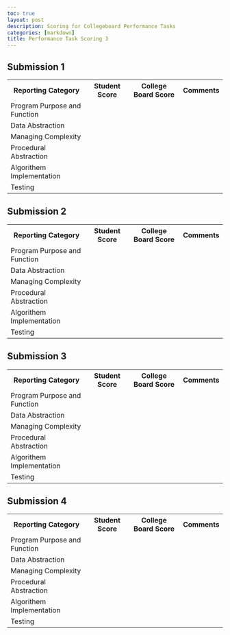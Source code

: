 ```yaml
---
toc: true
layout: post
description: Scoring for Collegeboard Performance Tasks
categories: [markdown]
title: Performance Task Scoring 3
---
```


<h2>Submission 1</h2>
<table>
  <tr>
    <th>Reporting Category</th>
    <th>Student Score</th>
    <th>College Board Score</th>
    <th>Comments</th>
  </tr>
  <tr>
    <td>Program Purpose and Function</td>
    <td></td>
    <td></td>
    <td></td>
  </tr>
  <tr>
    <td>Data Abstraction</td>
    <td></td>
    <td></td>
    <td></td>
  </tr>
  <tr>
    <td>Managing Complexity</td>
    <td></td>
    <td></td>
    <td></td>
  </tr>
  <tr>
    <td>Procedural Abstraction</td>
    <td></td>
    <td></td>
    <td></td>
  </tr>
  <tr>
    <td>Algorithem Implementation</td>
    <td></td>
    <td></td>
    <td></td>
  </tr>
  <tr>
    <td>Testing</td>
    <td></td>
    <td></td>
    <td></td>
  </tr>
</table>

<h2>Submission 2</h2>
<table>
  <tr>
    <th>Reporting Category</th>
    <th>Student Score</th>
    <th>College Board Score</th>
    <th>Comments</th>
  </tr>
  <tr>
    <td>Program Purpose and Function</td>
    <td></td>
    <td></td>
    <td></td>
  </tr>
  <tr>
    <td>Data Abstraction</td>
    <td></td>
    <td></td>
    <td></td>
  </tr>
  <tr>
    <td>Managing Complexity</td>
    <td></td>
    <td></td>
    <td></td>
  </tr>
  <tr>
    <td>Procedural Abstraction</td>
    <td></td>
    <td></td>
    <td></td>
  </tr>
  <tr>
    <td>Algorithem Implementation</td>
    <td></td>
    <td></td>
    <td></td>
  </tr>
  <tr>
    <td>Testing</td>
    <td></td>
    <td></td>
    <td></td>
  </tr>
</table>

<h2>Submission 3</h2>
<table>
  <tr>
    <th>Reporting Category</th>
    <th>Student Score</th>
    <th>College Board Score</th>
    <th>Comments</th>
  </tr>
  <tr>
    <td>Program Purpose and Function</td>
    <td></td>
    <td></td>
    <td></td>
  </tr>
  <tr>
    <td>Data Abstraction</td>
    <td></td>
    <td></td>
    <td></td>
  </tr>
  <tr>
    <td>Managing Complexity</td>
    <td></td>
    <td></td>
    <td></td>
  </tr>
  <tr>
    <td>Procedural Abstraction</td>
    <td></td>
    <td></td>
    <td></td>
  </tr>
  <tr>
    <td>Algorithem Implementation</td>
    <td></td>
    <td></td>
    <td></td>
  </tr>
  <tr>
    <td>Testing</td>
    <td></td>
    <td></td>
    <td></td>
  </tr>
</table>

<h2>Submission 4</h2>
<table>
  <tr>
    <th>Reporting Category</th>
    <th>Student Score</th>
    <th>College Board Score</th>
    <th>Comments</th>
  </tr>
  <tr>
    <td>Program Purpose and Function</td>
    <td></td>
    <td></td>
    <td></td>
  </tr>
  <tr>
    <td>Data Abstraction</td>
    <td></td>
    <td></td>
    <td></td>
  </tr>
  <tr>
    <td>Managing Complexity</td>
    <td></td>
    <td></td>
    <td></td>
  </tr>
  <tr>
    <td>Procedural Abstraction</td>
    <td></td>
    <td></td>
    <td></td>
  </tr>
  <tr>
    <td>Algorithem Implementation</td>
    <td></td>
    <td></td>
    <td></td>
  </tr>
  <tr>
    <td>Testing</td>
    <td></td>
    <td></td>
    <td></td>
  </tr>
</table>